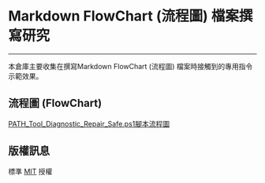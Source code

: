 # Markdown FlowChart (流程圖) 檔案撰寫研究  

---  

本倉庫主要收集在撰寫Markdown FlowChart (流程圖) 檔案時接觸到的專用指令示範效果。

## 流程圖 (FlowChart)  

[PATH_Tool_Diagnostic_Repair_Safe.ps1腳本流程圖](PATH_Tool_Diagnostic_Repair_Safe_flowchart.md)

## 版權訊息  

標準 [MIT](LICENSE) 授權
